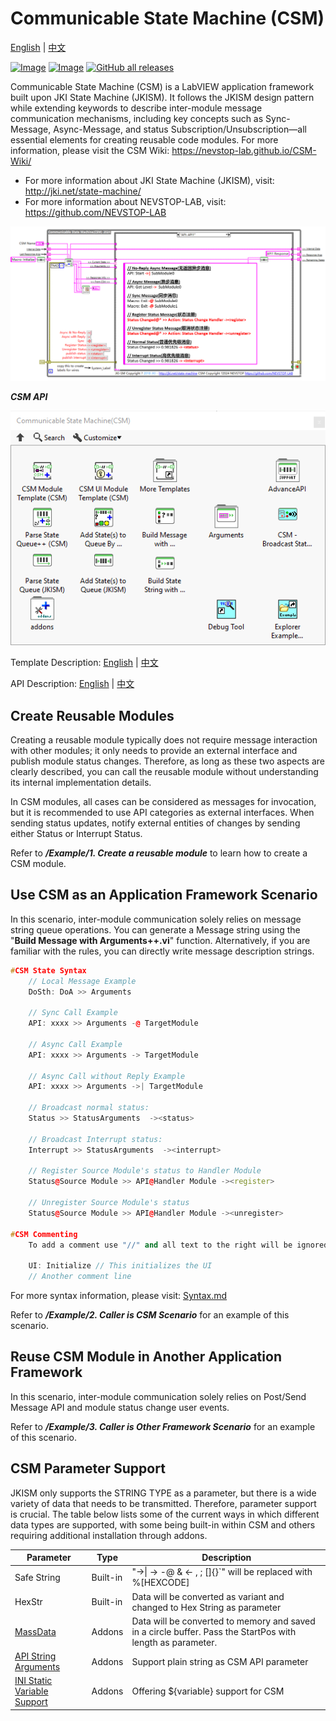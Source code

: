 # Communicable State Machine (CSM)

[English](./README.md) | [中文](./README(zh-cn).md)

[![Image](https://www.vipm.io/package/nevstop_lib_communicable_state_machine/badge.svg?metric=installs)](https://www.vipm.io/package/nevstop_lib_communicable_state_machine/)
[![Image](https://www.vipm.io/package/nevstop_lib_communicable_state_machine/badge.svg?metric=stars)](https://www.vipm.io/package/nevstop_lib_communicable_state_machine/)
[![GitHub all releases](https://img.shields.io/github/downloads/NEVSTOP-LAB/Communicable-State-Machine/total)](https://github.com/NEVSTOP-LAB/Communicable-State-Machine/releases)

Communicable State Machine (CSM) is a LabVIEW application framework built upon JKI State Machine (JKISM). It follows the JKISM design pattern while extending keywords to describe inter-module message communication mechanisms, including key concepts such as Sync-Message, Async-Message, and status Subscription/Unsubscription—all essential elements for creating reusable code modules. For more information, please visit the CSM Wiki: <https://nevstop-lab.github.io/CSM-Wiki/>

- For more information about JKI State Machine (JKISM), visit: <http://jki.net/state-machine/>
- For more information about NEVSTOP-LAB, visit: <https://github.com/NEVSTOP-LAB>

![image](.doc/_img/csm-intro.png)

_**CSM API**_

![image](.doc/_img/CSM%20Palette.png)

Template Description:
[English](src/help/NEVSTOP/Communicable%20State%20Machine(CSM)/Template%20Description(EN).md) | [中文](src/help/NEVSTOP/Communicable%20State%20Machine(CSM)/Template%20Description(zh-cn).md)

API Description:
[English](src/help/NEVSTOP/Communicable%20State%20Machine(CSM)/VI%20Description(EN).md) | [中文](src/help/NEVSTOP/Communicable%20State%20Machine(CSM)/VI%20Description(zh-cn).md)

## Create Reusable Modules

Creating a reusable module typically does not require message interaction with other modules; it only needs to provide an external interface and publish module status changes. Therefore, as long as these two aspects are clearly described, you can call the reusable module without understanding its internal implementation details.

In CSM modules, all cases can be considered as messages for invocation, but it is recommended to use API categories as external interfaces. When sending status updates, notify external entities of changes by sending either Status or Interrupt Status.

Refer to _**/Example/1. Create a reusable module**_ to learn how to create a CSM module.

## Use CSM as an Application Framework Scenario

In this scenario, inter-module communication solely relies on message string queue operations. You can generate a Message string using the "**Build Message with Arguments++.vi**" function. Alternatively, if you are familiar with the rules, you can directly write message description strings.

``` c++
#CSM State Syntax
    // Local Message Example
    DoSth: DoA >> Arguments

    // Sync Call Example
    API: xxxx >> Arguments -@ TargetModule

    // Async Call Example
    API: xxxx >> Arguments -> TargetModule

    // Async Call without Reply Example
    API: xxxx >> Arguments ->| TargetModule

    // Broadcast normal status:
    Status >> StatusArguments  -><status>

    // Broadcast Interrupt status:
    Interrupt >> StatusArguments  -><interrupt>

    // Register Source Module's status to Handler Module
    Status@Source Module >> API@Handler Module -><register>

    // Unregister Source Module's status
    Status@Source Module >> API@Handler Module -><unregister>

#CSM Commenting
    To add a comment use "//" and all text to the right will be ignored

    UI: Initialize // This initializes the UI
    // Another comment line
```

For more syntax information, please visit: [Syntax.md](https://github.com/NEVSTOP-LAB/Communicable-State-Machine/tree/main/.doc/Syntax.md)

Refer to _**/Example/2. Caller is CSM Scenario**_ for an example of this scenario.

## Reuse CSM Module in Another Application Framework

In this scenario, inter-module communication solely relies on Post/Send Message API and module status change user events.

Refer to _**/Example/3. Caller is Other Framework Scenario**_ for an example of this scenario.

## CSM Parameter Support

JKISM only supports the STRING TYPE as a parameter, but there is a wide variety of data that needs to be transmitted. Therefore, parameter support is crucial. The table below lists some of the current ways in which different data types are supported, with some being built-in within CSM and others requiring additional installation through addons.

| Parameter | Type | Description |
|---|---|---|
| Safe String | Built-in | "->\| -> -@ & <- , ; []{}`" will be replaced with %[HEXCODE] |
| HexStr | Built-in | Data will be converted as variant and changed to Hex String as parameter |
|[MassData](https://github.com/NEVSTOP-LAB/CSM-MassData-Parameter-Support) |Addons|Data will be converted to memory and saved in a circle buffer. Pass the StartPos with length as parameter. |
|[API String Arguments](https://github.com/NEVSTOP-LAB/CSM-API-String-Arugments-Support) |Addons|Support plain string as CSM API parameter|
|[INI Static Variable Support](https://github.com/NEVSTOP-LAB/CSM-INI-Static-Variable-Support)|Addons|Offering ${variable} support for CSM|
